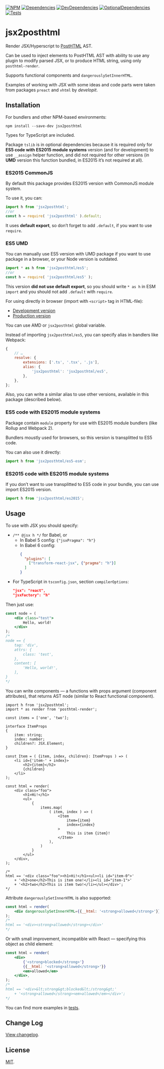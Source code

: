 [![NPM][npm]][npm-url]
[![Dependencies][deps]][deps-url]
[![DevDependencies][deps-dev]][deps-dev-url]
[![OptionalDependencies][deps-optional]][deps-optional-url]
[![Tests][build]][build-url]

# jsx2posthtml

Render JSX/Hyperscript to [PostHTML](https://github.com/posthtml/posthtml/) AST.

Can be used to inject elements to PostHTML AST with ability to use any plugin
to modify parsed JSX, or to produce HTML string, using only `posthtml-render`.

Supports functional components and `dangerouslySetInnerHTML`.

Examples of working with JSX with some ideas and code parts were taken from
packages `preact` and `vhtml` by *developit*.

## Installation

For bundlers and other NPM-based environments:

```
npm install --save-dev jsx2posthtml
```

Types for TypeScript are included.

Package `tslib` is in optional dependencies because it is required only for
**ES5 code with ES2015 module systems** version (and for development) to use
`__assign` helper function, and did not required for other versions (in **UMD**
version this function bundled, in ES2015 it’s not required at all).

### ES2015 CommonJS

By default this package provides ES2015 version with CommonJS module system.

To use it, you can:

```js
import h from 'jsx2posthtml';
//or
const h = require( 'jsx2posthtml' ).default;
```

It uses **default export**, so don’t forget to add `.default`, if you want to
use `require`.

### ES5 UMD

You can manually use ES5 version with UMD package if you want to use package in
a browser, or your Node version is outdated.

```js
import * as h from 'jsx2posthtml/es5';
//or
const h = require( 'jsx2posthtml/es5' );
```

This version **did not use default export**, so you should write `* as h` in
ESM `import` and you should not add `.default` with `require`.

For using directly in browser (import with `<script>` tag in HTML-file):

* [Development version](https://unpkg.com/jsx2posthtml/es5/index.js)
* [Production version](https://unpkg.com/jsx2posthtml/es5/jsx2posthtml.min.js)

You can use AMD or `jsx2posthtml` global variable.

Instead of importing `jsx2posthtml/es5`, you can specify alias in bandlers like
Webpack:

```js
{
	// …
	resolve: {
		extensions: ['.ts', '.tsx', '.js'],
		alias: {
			'jsx2posthtml': 'jsx2posthtml/es5',
		},
	},
};
```

Also, you can write a similar alias to use other versions, available in this
package (described below).

### ES5 code with ES2015 module systems

Package contain `module` property for use with ES2015 module bundlers
(like Rollup and Webpack 2).

Bundlers moustly used for browsers, so this version is transplitted to ES5 code.

You can also use it directly:

```js
import h from 'jsx2posthtml/es5-esm';
```

### ES2015 code with ES2015 module systems

If you don’t want to use transplitted to ES5 code in your bundle, you can use
import ES2015 version.

```js
import h from 'jsx2posthtml/es2015';
```

## Usage

To use with JSX you should specify:

* `/** @jsx h */` for Babel, or
  * In Babel 5 config: `{"jsxPragma": "h"}`
  * In Babel 6 config:
    ```json
    {
      "plugins": [
        ["transform-react-jsx", {"pragma": "h"}]
      ]
    }
    ```
* For TypeScript in `tsconfig.json`, section `compilerOptions`:
  ```json
  "jsx": "react",
  "jsxFactory": "h"
  ```

Then just use:

```jsx
const node = (
	<div class="test">
		Hello, world!
	</div>
);
/*
node == {
	tag: 'div',
	attrs: {
		class: 'test',
	},
	content: [
		'Hello, world!',
	],
}
*/
```

You can write components — a functions with props argument (component
attributes), that returns AST node (similar to React functional component).

```tsx
import h from 'jsx2posthtml';
import * as render from 'posthtml-render';

const items = ['one', 'two'];

interface ItemProps
{
	item: string;
	index: number;
	children?: JSX.Element;
}

const Item = ( {item, index, children}: ItemProps ) => (
	<li id={'item-' + index}>
		<h2>{item}</h2>
		{children}
	</li>
);

const html = render(
	<div class="foo">
		<h1>Hi!</h1>
		<ul>
			{
				items.map(
					( item, index ) => (
						<Item
							item={item}
							index={index}
						>
							This is item {item}!
						</Item>
					),
				)
			}
		</ul>
	</div>,
);

/*
html == '<div class="foo"><h1>Hi!</h1><ul><li id="item-0">'
	+ '<h2>one</h2>This is item one!</li><li id="item-1">'
	+ '<h2>two</h2>This is item two!</li></ul></div>';
*/
```

Attribute `dangerouslySetInnerHTML` is also supported:

```jsx
const html = render(
	<div dangerouslySetInnerHTML={{__html: '<strong>allowed</strong>'}} />,
);
/*
html == '<div><strong>allowed</strong></div>'
*/
```

Or with small improvement, incompatible with React — specifying this object as
child element:

```jsx
const html = render(
	<div>
		{'<strong>blocked</strong>'}
		{{__html: '<strong>allowed</strong>'}}
		<em>allowed</em>
	</div>,
);
/*
html == '<div>&lt;strong&gt;blocked&lt;/strong&gt;'
	+ '<strong>allowed</strong><em>allowed</em></div>';
*/
```

You can find more examples in [tests](test/index.tsx).

## Change Log

[View changelog](CHANGELOG.md).

## License

[MIT](LICENSE).

[npm]: https://img.shields.io/npm/v/jsx2posthtml.svg
[npm-url]: https://npmjs.com/package/jsx2posthtml

[deps]: https://img.shields.io/david/m18ru/jsx2posthtml.svg
[deps-url]: https://david-dm.org/m18ru/jsx2posthtml

[deps-dev]: https://img.shields.io/david/dev/m18ru/jsx2posthtml.svg
[deps-dev-url]: https://david-dm.org/m18ru/jsx2posthtml?type=dev

[deps-optional]: https://img.shields.io/david/optional/m18ru/jsx2posthtml.svg
[deps-optional-url]: https://david-dm.org/m18ru/jsx2posthtml?type=optional

[build]: https://img.shields.io/travis/m18ru/jsx2posthtml.svg
[build-url]: https://travis-ci.org/m18ru/jsx2posthtml

